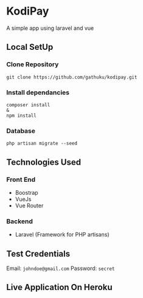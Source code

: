 # KodiPay
A simple app using laravel and vue

## Local SetUp
### Clone Repository
```
git clone https://github.com/gathuku/kodipay.git
```
### Install dependancies
```
composer install
&
npm install
```

### Database
```
php artisan migrate --seed
```

## Technologies Used
### Front End
- Boostrap
- VueJs
- Vue Router

### Backend
- Laravel (Framework for PHP artisans)

## Test Credentials
Email: `johndoe@gmail.com`
Password: `secret`

## Live Application On Heroku
